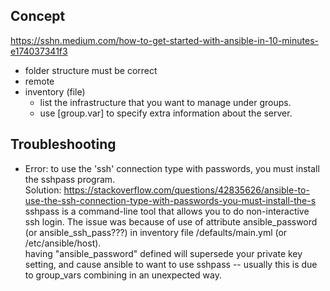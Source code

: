 ## Concept  
https://sshn.medium.com/how-to-get-started-with-ansible-in-10-minutes-e174037341f3  

- folder structure must be correct
- remote 
- inventory (file)
  - list the infrastructure that you want to manage under groups.
  - use [group.var] to specify extra information about the server.
  
## Troubleshooting
- Error: to use the 'ssh' connection type with passwords, you must install the sshpass program.  
Solution: https://stackoverflow.com/questions/42835626/ansible-to-use-the-ssh-connection-type-with-passwords-you-must-install-the-s  
sshpass is a command-line tool that allows you to do non-interactive ssh login.
The issue was because of use of attribute ansible_password (or ansible_ssh_pass???) in inventory file /defaults/main.yml (or /etc/ansible/host).  
having "ansible_password" defined will supersede your private key setting, and cause ansible to want to use sshpass -- usually this is due to group_vars combining in an unexpected way.  